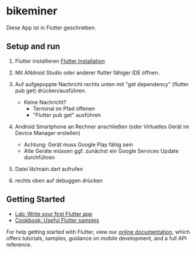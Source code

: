 # bikeminer

Diese App ist in Flutter geschrieben.

## Setup and run

1. Flutter installieren
    [Flutter Installation](https://docs.flutter.dev/get-started/install)

2. Mit ANdroid Studio oder anderer flutter fähiger IDE öffnen.
3. Auf aufgepoppte Nachricht rechts unten mit "get dependency" (flutter pub get) drücken/ausführen.
    - Keine Nachricht?
        - Terminal im Pfad öffenen
        - "Flutter pub get" ausführen 

4. Android Smartphone an Rechner anschließen (oder Virtuelles Gerät im Device Manager erstellen)
    - Achtung: Gerät muss Google Play fähig sein
    - Alte Geräte müssen ggf. zunächst ein Google Services Update durchführen

5. Datei lib/main.dart aufrufen
6. rechts oben auf debuggen drücken


## Getting Started

- [Lab: Write your first Flutter app](https://flutter.dev/docs/get-started/codelab)
- [Cookbook: Useful Flutter samples](https://flutter.dev/docs/cookbook)

For help getting started with Flutter, view our
[online documentation](https://flutter.dev/docs), which offers tutorials,
samples, guidance on mobile development, and a full API reference.
